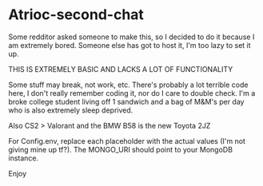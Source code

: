 # Atrioc-second-chat

Some redditor asked someone to make this, so I decided to do it because I am extremely bored. Someone else has got to host it, I'm too lazy to set it up.

THIS IS EXTREMELY BASIC AND LACKS A LOT OF FUNCTIONALITY

Some stuff may break, not work, etc. 
There's probably a lot terrible code here, I don't really remember coding it, nor do I care to double check.
I'm a broke college student living off 1 sandwich and a bag of M&M's per day who is also extremely sleep deprived.

Also CS2 > Valorant and the BMW B58 is the new Toyota 2JZ

For Config.env, replace each placeholder with the actual values (I'm not giving mine up tf?).
The MONGO_URI should point to your MongoDB instance.

Enjoy
